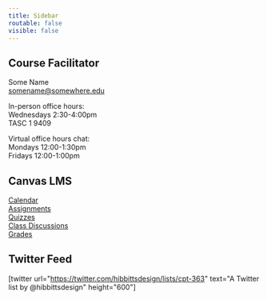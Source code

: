 ```yaml
---
title: Sidebar
routable: false
visible: false
---
```


## Course Facilitator
Some Name  
<somename@somewhere.edu>   

In-person office hours:  
Wednesdays 2:30-4:00pm  
TASC 1 9409  

Virtual office hours chat:  
Mondays 12:00-1:30pm   
Fridays 12:00-1:00pm

## Canvas LMS
[Calendar](https://sso.canvaslms.com/calendar)  
[Assignments](https://sso.canvaslms.com/courses/1413912/assignments)  
[Quizzes](https://sso.canvaslms.com/courses/1413912/quizzes)  
[Class Discussions](https://sso.canvaslms.com/courses/1413912/discussion_topics)  
[Grades](https://sso.canvaslms.com/courses/1413912/grades)  

## Twitter Feed
[twitter url="https://twitter.com/hibbittsdesign/lists/cpt-363" text="A Twitter list by @hibbittsdesign" height="600"]
